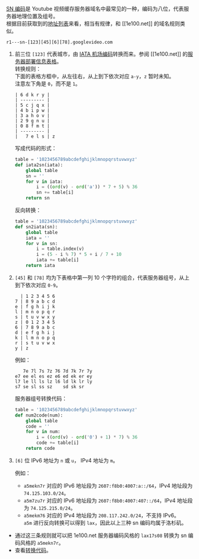 [SN 编码]是 Youtube 视频缓存服务器域名中最常见的一种，编码为八位，代表服务器地理位置及组号。  
根据目前获取到的[地址列表]来看，相当有规律，和 [[1e100.net]] 的域名规则类似。

    r1---sn-[123][45][6][78].googlevideo.com

1. 前三位 `[123]` 代表城市，由 [IATA 机场编码]转换而来。参阅 [[1e100.net]] 的[服务器部署信息表格]。  
   转换规则：  
   下面的表格方框中，从左往右，从上到下依次对应 `a-y`，`z` 暂时未知。  
   注意左下角是 `0`，而不是 `1`。  
    
    ```
    | 6 d k r y |
    | --------- |
    | 5 c j q x |
    | 4 b i p w |
    | 3 a h o v |
    | 2 9 g n u |
    | 0 8 f m t |
    | --------- |
    |   7 e l s | z
    ```
    
    写成代码的形式：
    ```python
    table = '1023456789abcdefghijklmnopqrstuvwxyz'
    def iata2sn(iata):
        global table
        sn = ''
        for v in iata:
            i = ((ord(v) - ord('a')) * 7 + 5) % 36
            sn += table[i]
        return sn
    ```
    反向转换：
    ```python
    table = '1023456789abcdefghijklmnopqrstuvwxyz'
    def sn2iata(sn):
        global table
        iata = ''
        for v in sn:
            i = table.index(v)
            i = (5 - i % 7) * 5 + i / 7 + 10
            iata += table[i]
        return iata
    ```

2. `[45]` 和 `[78]` 均为下表格中第一列 10 个字符的组合，代表服务器组号，从上到下依次对应 `0-9`。  
    ```
      | 1 2 3 4 5 6
    7 | 8 9 a b c d
    e | f g h i j k
    l | m n o p q r
    s | t u v w x y
    z | 0 1 2 3 4 5
    6 | 7 8 9 a b c
    d | e f g h i j
    k | l m n o p q
    r | s t u v w x
    y | z
    ```
    例如：
    ```
       7e 7l 7s 7z 76 7d 7k 7r 7y
    e7 ee el es ez e6 ed ek er ey
    l7 le ll ls lz l6 ld lk lr ly
    s7 se sl ss sz    sd sk sr
    ```
    服务器组号转换代码：
    ```python
    table = '1023456789abcdefghijklmnopqrstuvwxyz'
    def num2code(num):
        global table
        code = ''
        for v in num:
            i = ((ord(v) - ord('0') + 1) * 7) % 36
            code += table[i]
        return code
    ```

3. `[6]` 位 IPv6 地址为 `n` 或 `u`， IPv4 地址为 `m`。  

    例如：  
    * `a5mekn7r` 对应的 IPv6 地址段为 `2607:f8b0:4007:a::/64`，IPv4 地址段为 `74.125.103.0/24`。
    * `a5m7zu7r` 对应的 IPv6 地址段为 `2607:f8b0:4007:407::/64`，IPv4 地址段为 `74.125.215.0/24`。
    * `a5mekm76` 对应的 IPv4 地址段为 `208.117.242.0/24`，不支持 IPv6。  
    `a5m` 进行反向转换可以得到 `lax`，因此以上三种 sn 编码均属于洛杉矶。


* 通过这三条规则就可以把 1e100.net 服务器编码风格的 `lax17s08` 转换为 sn 编码风格的 `a5mekn7r`。
* 查看[转换代码]。

[SN 编码]:            https://github.com/lennylxx/ipv6-hosts/wiki/YouTube#4-sn-%E7%BC%96%E7%A0%81%E5%9C%B0%E5%9D%80
[地址列表]:           https://docs.google.com/spreadsheets/d/14gT1GV1IE0oYCq-1Dy747_5FWNxL26R-9T5htJ485dY
[IATA 机场编码]:      https://en.wikipedia.org/wiki/International_Air_Transport_Association_airport_code
[服务器部署信息表格]: https://docs.google.com/spreadsheets/d/1a5HI0lkc1TycJdwJnCVDVd3x6_gemI3CQhNHhdsVmP8
[转换代码]:           https://github.com/lennylxx/ipv6-hosts/blob/master/conv.py